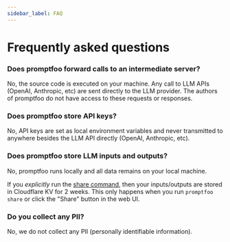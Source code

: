 ```yaml
---
sidebar_label: FAQ
---
```


# Frequently asked questions

### Does promptfoo forward calls to an intermediate server?

No, the source code is executed on your machine. Any call to LLM APIs (OpenAI, Anthropic, etc) are sent directly to the LLM provider. The authors of promptfoo do not have access to these requests or responses.

### Does promptfoo store API keys?

No, API keys are set as local environment variables and never transmitted to anywhere besides the LLM API directly (OpenAI, Anthropic, etc).

### Does promptfoo store LLM inputs and outputs?

No, promptfoo runs locally and all data remains on your local machine.

If you _explicitly_ run the [share command](/docs/usage/sharing), then your inputs/outputs are stored in Cloudflare KV for 2 weeks.  This only happens when you run `promptfoo share` or click the "Share" button in the web UI.

### Do you collect any PII?

No, we do not collect any PII (personally identifiable information).
